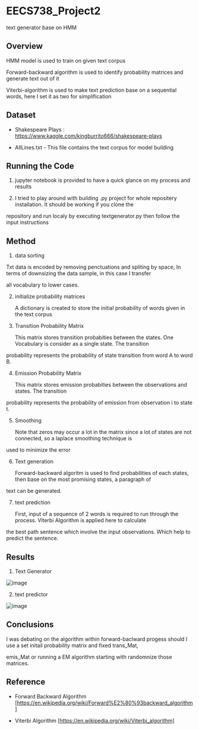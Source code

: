 # EECS738_Project2
text generator base on HMM

## Overview

HMM model is used to train on given text corpus

Forward-backward algorithm is used to identify probability matrices and generate text out of it

Viterbi-algorithm is used to make text prediction base on a sequential words, here I set it as two for simplification

## Dataset

- Shakespeare Plays : https://www.kaggle.com/kingburrito666/shakespeare-plays

- AllLines.txt - This file contains the text corpus for model building

## Running the Code

1. jupyter notebook is provided to have a quick glance on my process and results

2. I tried to play around with building .py project for whole repositery installation. It should be working if you clone the 
 
repository and run localy by executing textgenerator.py then follow the input instructions

## Method

1. data sorting
  
  Txt data is encoded by removing penctuations and spliting by space, In terms of downsizing the data sample, in this case I transfer 
  
all vocabulary to lower cases.  

2. initialize probability matrices
  
    A dictionary is created to store the initial probability of words given in the text corpus

3. Transition Probability Matrix
    
    This matrix stores transition probabities between the states. One Vocabulary is consider as a single state. The transition 
   
probability represents the probability of state transition from word A to word B.

4. Emission Probability Matrix

    This matrix stores emission probabities between the observations and states. The transition 
    
probability represents the probability of emission from observation i to state t.

5. Smoothing

    Note that zeros may occur a lot in the matrix since a lot of states are not connected, so a laplace smoothing technique is 
    
used to minimize the error

6. Text generation

    Forward-backward algoritm is used to find probabilities of each states, then base on the most promising states, a paragraph of 
    
text can be generated.

7. text prediction
    
    First, input of a sequence of 2 words is required to run through the process. Viterbi Algorithm is applied here to calculate 
    
the best path sentence which involve the input observations. Which help to predict the sentence.

## Results

1. Text Generator

![image](https://user-images.githubusercontent.com/42806161/112563582-a60f2f80-8da7-11eb-8e63-139086df0c13.png)

2. text predictor

![image](https://user-images.githubusercontent.com/42806161/112563631-b921ff80-8da7-11eb-8d21-6555a8b79d1c.png)

## Conclusions

I was debating on the algorithm within forward-baclward progess should I use a set initail probability matrix and fixed trans_Mat, 

emis_Mat or running a EM algorithm starting with randomnize those matrices.

## Reference

* Forward Backward Algorithm [https://en.wikipedia.org/wiki/Forward%E2%80%93backward_algorithm]

* Viterbi Algorithm [https://en.wikipedia.org/wiki/Viterbi_algorithm]
